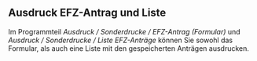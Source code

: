 ## Ausdruck EFZ-Antrag und Liste

Im Programmteil *Ausdruck / Sonderdrucke / EFZ-Antrag (Formular)* und *Ausdruck / Sonderdrucke / Liste EFZ-Anträge* können Sie sowohl das Formular, als auch eine Liste mit den gespeicherten Anträgen ausdrucken.